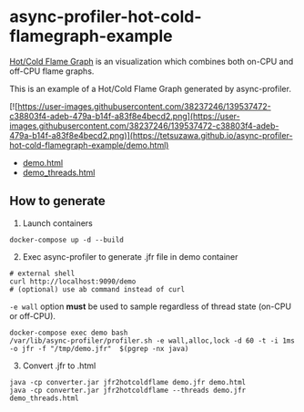 # async-profiler-hot-cold-flamegraph-example


[Hot/Cold Flame Graph](https://www.brendangregg.com/FlameGraphs/hotcoldflamegraphs.html) is an visualization which combines both on-CPU and off-CPU flame graphs.

This is an example of a Hot/Cold Flame Graph generated by async-profiler.

[![https://user-images.githubusercontent.com/38237246/139537472-c38803f4-adeb-479a-b14f-a83f8e4becd2.png](https://user-images.githubusercontent.com/38237246/139537472-c38803f4-adeb-479a-b14f-a83f8e4becd2.png)](https://tetsuzawa.github.io/async-profiler-hot-cold-flamegraph-example/demo.html)

- [demo.html](https://tetsuzawa.github.io/async-profiler-hot-cold-framegraph-example/demo.html)
- [demo_threads.html](https://tetsuzawa.github.io/async-profiler-hot-cold-flamegraph-example/demo_threads.html)




## How to generate

1. Launch containers

```shell
docker-compose up -d --build
```

2. Exec async-profiler to generate .jfr file in demo container

```shell
# external shell
curl http://localhost:9090/demo 
# (optional) use ab command instead of curl
```

`-e wall` option **must** be used to sample regardless of thread state (on-CPU or off-CPU).

```shell
docker-compose exec demo bash
/var/lib/async-profiler/profiler.sh -e wall,alloc,lock -d 60 -t -i 1ms  -o jfr -f "/tmp/demo.jfr"  $(pgrep -nx java)
```

3. Convert .jfr to .html

```shell
java -cp converter.jar jfr2hotcoldflame demo.jfr demo.html
java -cp converter.jar jfr2hotcoldflame --threads demo.jfr demo_threads.html
```


